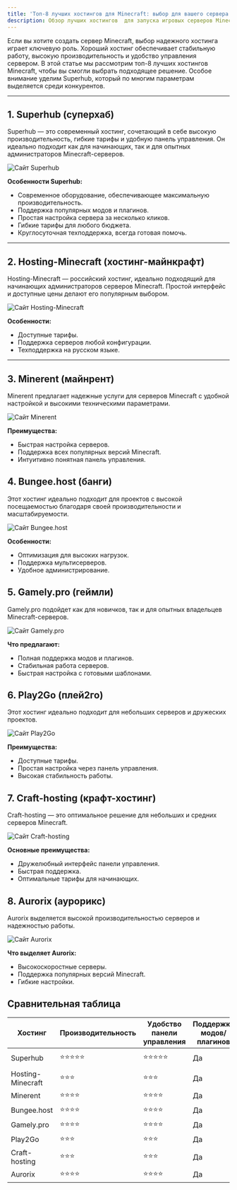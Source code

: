 ```yaml
---
title: 'Топ-8 лучших хостингов для Minecraft: выбор для вашего сервера'
description: Обзор лучших хостингов  для запуска игровых серверов Minecraft от команды Superhub. Мы протестировали десятки Minecraft-хостингов, изучив качество их работы, доступные функции и выбрали 8 лучших.
---
```


Если вы хотите создать сервер Minecraft, выбор надежного хостинга играет ключевую роль. Хороший хостинг обеспечивает стабильную работу, высокую производительность и удобство управления сервером. В этой статье мы рассмотрим топ-8 лучших хостингов Minecraft, чтобы вы смогли выбрать подходящее решение. Особое внимание уделим Superhub, который по многим параметрам выделяется среди конкурентов.

---

## 1. Superhub (суперхаб)

Superhub — это современный хостинг, сочетающий в себе высокую производительность, гибкие тарифы и удобную панель управления. Он идеально подходит как для начинающих, так и для опытных администраторов Minecraft-серверов.

![Сайт Superhub](/images/blog/hosting-comparison/superhub.png)

**Особенности Superhub:**

- Современное оборудование, обеспечивающее максимальную производительность.
- Поддержка популярных модов и плагинов.
- Простая настройка сервера за несколько кликов.
- Гибкие тарифы для любого бюджета.
- Круглосуточная техподдержка, всегда готовая помочь.

---

## 2. Hosting-Minecraft (хостинг-майнкрафт)

Hosting-Minecraft — российский хостинг, идеально подходящий для начинающих администраторов серверов Minecraft. Простой интерфейс и доступные цены делают его популярным выбором.

![Сайт Hosting-Minecraft](/images/blog/hosting-comparison/hosting-minecraft.png)

**Особенности:**

- Доступные тарифы.
- Поддержка серверов любой конфигурации.
- Техподдержка на русском языке.

---

## 3. Minerent (майнрент)

Minerent предлагает надежные услуги для серверов Minecraft с удобной настройкой и высокими техническими параметрами.

![Сайт Minerent](/images/blog/hosting-comparison/minerent.png)

**Преимущества:**

- Быстрая настройка серверов.
- Поддержка всех популярных версий Minecraft.
- Интуитивно понятная панель управления.

## 4. Bungee.host (банги)

Этот хостинг идеально подходит для проектов с высокой посещаемостью благодаря своей производительности и масштабируемости.

![Сайт Bungee.host](/images/blog/hosting-comparison/bungee-host.png)

**Особенности:**

- Оптимизация для высоких нагрузок.
- Поддержка мультисерверов.
- Удобное администрирование.

## 5. Gamely.pro (геймли)

Gamely.pro подойдет как для новичков, так и для опытных владельцев Minecraft-серверов.

![Сайт Gamely.pro](/images/blog/hosting-comparison/gamely.png)

**Что предлагают:**

- Полная поддержка модов и плагинов.
- Стабильная работа серверов.
- Быстрая настройка с готовыми шаблонами.

## 6. Play2Go (плей2го)

Этот хостинг идеально подходит для небольших серверов и дружеских проектов.

![Сайт Play2Go](/images/blog/hosting-comparison/play2go.png)

**Преимущества:**

- Доступные тарифы.
- Простая настройка через панель управления.
- Высокая стабильность работы.

## 7. Craft-hosting (крафт-хостинг)

Craft-hosting — это оптимальное решение для небольших и средних серверов Minecraft.

![Сайт Craft-hosting](/images/blog/hosting-comparison/craft-hosting.png)

**Основные преимущества:**

- Дружелюбный интерфейс панели управления.
- Быстрая поддержка.
- Оптимальные тарифы для начинающих.

## 8. Aurorix (аурорикс)

Aurorix выделяется высокой производительностью серверов и надежностью работы.

![Сайт Aurorix](/images/blog/hosting-comparison/aurorix.png)

**Что выделяет Aurorix:**

- Высокоскоростные серверы.
- Поддержка популярных версий Minecraft.
- Гибкие настройки.

## Сравнительная таблица

| Хостинг           | Производительность | Удобство панели управления | Поддержка модов/плагинов | Цена      | Техподдержка        |
| ----------------- | ------------------ | -------------------------- | ------------------------ | --------- | ------------------- |
| Superhub          | ⭐⭐⭐⭐⭐          | ⭐⭐⭐⭐⭐                   | Да                       | Доступная | 24/7 (моментальная) |
| Hosting-Minecraft | ⭐⭐⭐            | ⭐⭐⭐                     | Да                       | Низкая | Только в рабочее время |
| Minerent          | ⭐⭐⭐⭐           | ⭐⭐⭐⭐                    | Да                       | Средняя | Круглосуточная |
| Bungee.host       | ⭐⭐⭐⭐           | ⭐⭐⭐⭐                    | Да                       | Высокая | 24/7 |
| Gamely.pro        | ⭐⭐⭐⭐           | ⭐⭐⭐⭐                    | Да                       | Средняя | Быстрая |
| Play2Go           | ⭐⭐⭐            | ⭐⭐⭐                     | Да                       | Низкая | Ограниченная |
| Craft-hosting     | ⭐⭐⭐            | ⭐⭐⭐                     | Да                       | Низкая | Только в рабочее время |
| Aurorix           | ⭐⭐⭐⭐           | ⭐⭐⭐⭐                    | Да                       | Средняя | 24/7 |
